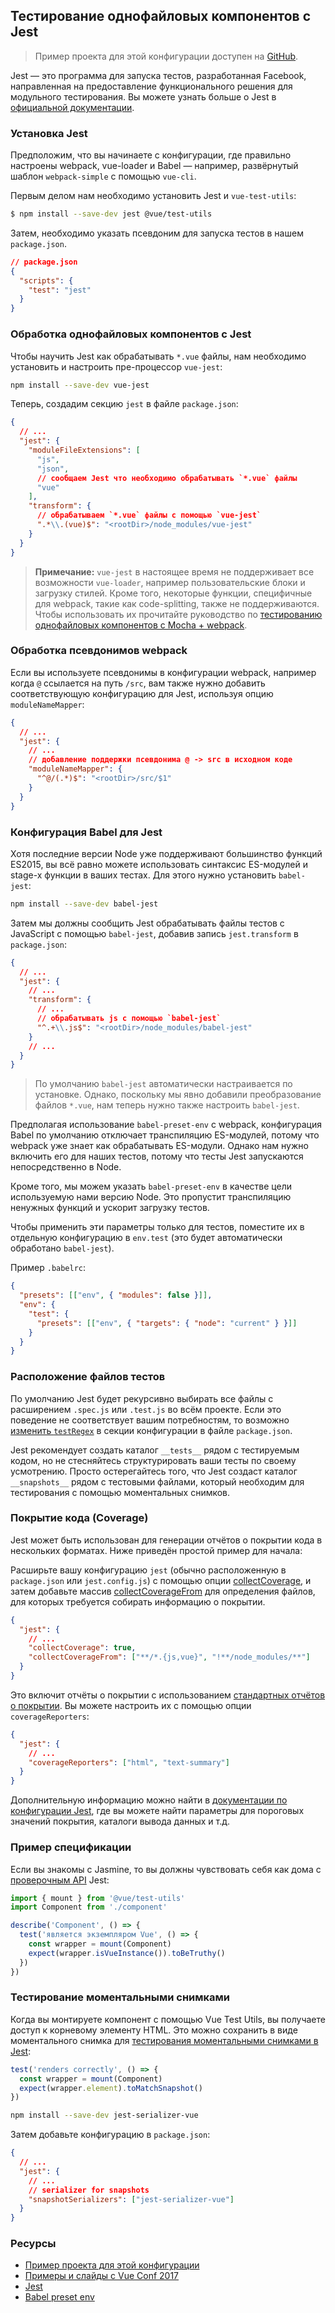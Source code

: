 ## Тестирование однофайловых компонентов с Jest

> Пример проекта для этой конфигурации доступен на [GitHub](https://github.com/vuejs/vue-test-utils-jest-example).

Jest — это программа для запуска тестов, разработанная Facebook, направленная на предоставление функционального решения для модульного тестирования. Вы можете узнать больше о Jest в [официальной документации](https://jestjs.io/).

### Установка Jest

Предположим, что вы начинаете с конфигурации, где правильно настроены webpack, vue-loader и Babel — например, развёрнутый шаблон `webpack-simple` с помощью `vue-cli`.

Первым делом нам необходимо установить Jest и `vue-test-utils`:

```bash
$ npm install --save-dev jest @vue/test-utils
```

Затем, необходимо указать псевдоним для запуска тестов в нашем `package.json`.

```json
// package.json
{
  "scripts": {
    "test": "jest"
  }
}
```

### Обработка однофайловых компонентов с Jest

Чтобы научить Jest как обрабатывать `*.vue` файлы, нам необходимо установить и настроить пре-процессор `vue-jest`:

```bash
npm install --save-dev vue-jest
```

Теперь, создадим секцию `jest` в файле `package.json`:

```json
{
  // ...
  "jest": {
    "moduleFileExtensions": [
      "js",
      "json",
      // сообщаем Jest что необходимо обрабатывать `*.vue` файлы
      "vue"
    ],
    "transform": {
      // обрабатываем `*.vue` файлы с помощью `vue-jest`
      ".*\\.(vue)$": "<rootDir>/node_modules/vue-jest"
    }
  }
}
```

> **Примечание:** `vue-jest` в настоящее время не поддерживает все возможности `vue-loader`, например пользовательские блоки и загрузку стилей. Кроме того, некоторые функции, специфичные для webpack, такие как code-splitting, также не поддерживаются. Чтобы использовать их прочитайте руководство по [тестированию однофайловых компонентов с Mocha + webpack](./testing-single-file-components-with-mocha-webpack.md).

### Обработка псевдонимов webpack

Если вы используете псевдонимы в конфигурации webpack, например когда `@` ссылается на путь `/src`, вам также нужно добавить соответствующую конфигурацию для Jest, используя опцию `moduleNameMapper`:

```json
{
  // ...
  "jest": {
    // ...
    // добавление поддержки псевдонима @ -> src в исходном коде
    "moduleNameMapper": {
      "^@/(.*)$": "<rootDir>/src/$1"
    }
  }
}
```

### Конфигурация Babel для Jest

<!-- todo ES modules has been supported in latest versions of Node -->

Хотя последние версии Node уже поддерживают большинство функций ES2015, вы всё равно можете использовать синтаксис ES-модулей и stage-x функции в ваших тестах. Для этого нужно установить `babel-jest`:

```bash
npm install --save-dev babel-jest
```

Затем мы должны сообщить Jest обрабатывать файлы тестов с JavaScript с помощью `babel-jest`, добавив запись `jest.transform` в `package.json`:

```json
{
  // ...
  "jest": {
    // ...
    "transform": {
      // ...
      // обрабатывать js с помощью `babel-jest`
      "^.+\\.js$": "<rootDir>/node_modules/babel-jest"
    }
    // ...
  }
}
```

> По умолчанию `babel-jest` автоматически настраивается по установке. Однако, поскольку мы явно добавили преобразование файлов `*.vue`, нам теперь нужно также настроить `babel-jest`.

Предполагая использование `babel-preset-env` с webpack, конфигурация Babel по умолчанию отключает транспиляцию ES-модулей, потому что webpack уже знает как обрабатывать ES-модули. Однако нам нужно включить его для наших тестов, потому что тесты Jest запускаются непосредственно в Node.

Кроме того, мы можем указать `babel-preset-env` в качестве цели используемую нами версию Node. Это пропустит транспиляцию ненужных функций и ускорит загрузку тестов.

Чтобы применить эти параметры только для тестов, поместите их в отдельную конфигурацию в `env.test` (это будет автоматически обработано `babel-jest`).

Пример `.babelrc`:

```json
{
  "presets": [["env", { "modules": false }]],
  "env": {
    "test": {
      "presets": [["env", { "targets": { "node": "current" } }]]
    }
  }
}
```

### Расположение файлов тестов

По умолчанию Jest будет рекурсивно выбирать все файлы с расширением `.spec.js` или `.test.js` во всём проекте. Если это поведение не соответствует вашим потребностям, то возможно [изменить `testRegex`](https://jestjs.io/docs/en/configuration.html#testregex-string) в секции конфигурации в файле `package.json`.

Jest рекомендует создать каталог `__tests__` рядом с тестируемым кодом, но не стесняйтесь структурировать ваши тесты по своему усмотрению. Просто остерегайтесь того, что Jest создаст каталог `__snapshots__` рядом с тестовыми файлами, который необходим для тестирования с помощью моментальных снимков.

### Покрытие кода (Coverage)

Jest может быть использован для генерации отчётов о покрытии кода в нескольких форматах. Ниже приведён простой пример для начала:

Расширьте вашу конфигурацию `jest` (обычно расположенную в `package.json` или `jest.config.js`) с помощью опции [collectCoverage](https://jestjs.io/docs/en/configuration.html#collectcoverage-boolean), и затем добавьте массив [collectCoverageFrom](https://jestjs.io/docs/en/configuration.html#collectcoveragefrom-array) для определения файлов, для которых требуется собирать информацию о покрытии.

```json
{
  "jest": {
    // ...
    "collectCoverage": true,
    "collectCoverageFrom": ["**/*.{js,vue}", "!**/node_modules/**"]
  }
}
```

Это включит отчёты о покрытии с использованием [стандартных отчётов о покрытии](https://jestjs.io/docs/en/configuration.html#coveragereporters-array-string). Вы можете настроить их с помощью опции `coverageReporters`:

```json
{
  "jest": {
    // ...
    "coverageReporters": ["html", "text-summary"]
  }
}
```

Дополнительную информацию можно найти в [документации по конфигурации Jest](https://jestjs.io/docs/en/configuration.html#collectcoverage-boolean), где вы можете найти параметры для пороговых значений покрытия, каталоги вывода данных и т.д.

### Пример спецификации

Если вы знакомы с Jasmine, то вы должны чувствовать себя как дома с [проверочным API](https://jestjs.io/docs/en/expect.html#content) Jest:

```js
import { mount } from '@vue/test-utils'
import Component from './component'

describe('Component', () => {
  test('является экземпляром Vue', () => {
    const wrapper = mount(Component)
    expect(wrapper.isVueInstance()).toBeTruthy()
  })
})
```

### Тестирование моментальными снимками

Когда вы монтируете компонент с помощью Vue Test Utils, вы получаете доступ к корневому элементу HTML. Это можно сохранить в виде моментального снимка для [тестирования моментальными снимками в Jest](https://jestjs.io/docs/en/snapshot-testing.html):

```js
test('renders correctly', () => {
  const wrapper = mount(Component)
  expect(wrapper.element).toMatchSnapshot()
})
```

```bash
npm install --save-dev jest-serializer-vue
```

Затем добавьте конфигурацию в `package.json`:

```json
{
  // ...
  "jest": {
    // ...
    // serializer for snapshots
    "snapshotSerializers": ["jest-serializer-vue"]
  }
}
```

### Ресурсы

- [Пример проекта для этой конфигурации](https://github.com/vuejs/vue-test-utils-jest-example)
- [Примеры и слайды с Vue Conf 2017](https://github.com/codebryo/vue-testing-with-jest-conf17)
- [Jest](https://jestjs.io/)
- [Babel preset env](https://github.com/babel/babel-preset-env)
